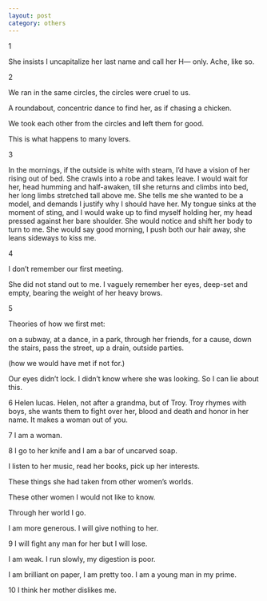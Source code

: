 ```yaml
---
layout: post
category: others
---
```


1

She insists I uncapitalize her last name and call her H— only. Ache, like so.


2

We ran in the same circles, the circles were cruel to us.

A roundabout, concentric dance to find her, as if chasing a chicken.

We took each other from the circles and left them for good.

This is what happens to many lovers. 



3

In the mornings, if the outside is white with steam, I’d have a vision of her rising out of bed. She crawls into a robe and takes leave. I would wait for her, head humming and half-awaken, till she returns and climbs into bed, her long limbs stretched tall above me. She tells me she wanted to be a model, and demands I justify why I should have her. My tongue sinks at the moment of sting, and I would wake up to find myself holding her, my head pressed against her bare shoulder. She would notice and shift her body to turn to me. She would say good morning, I push both our hair away, she leans sideways to kiss me.

4

I don’t remember our first meeting.

She did not stand out to me. I vaguely remember her eyes, deep-set and empty, bearing the weight of her heavy brows.



5

Theories of how we first met:

on a subway, at a dance, in a park, through her friends, for a cause, down the stairs, pass the street, up a drain, outside parties.

(how we would have met if not for.)

Our eyes didn’t lock. I didn’t know where she was looking. So I can lie about this. 


6
Helen lucas. Helen, not after a grandma, but of Troy. Troy rhymes with boys, she wants them to fight over her, blood and death and honor in her name. It makes a woman out of you.

7
I am a woman.

8
I go to her knife and I am a bar of uncarved soap. 

I listen to her music, read her books, pick up her interests.

These things she had taken from other women’s worlds.

These other women I would not like to know.

Through her world I go.

I am more generous. I will give nothing to her.

9
I will fight any man for her but I will lose.

I am weak. I run slowly, my digestion is poor.

I am brilliant on paper, I am pretty too. I am a young man in my prime.

10
I think her mother dislikes me.
